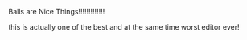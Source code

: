 Balls are Nice Things!!!!!!!!!!!!!

this is actually one of the best and at the same time worst editor ever!
